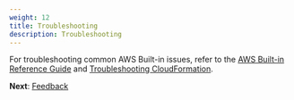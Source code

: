 ```yaml
---
weight: 12
title: Troubleshooting
description: Troubleshooting
---
```


For troubleshooting common AWS Built-in issues, refer to the [AWS Built-in Reference Guide](https://aws-abi.s3.amazonaws.com/guide/cfn-abi-aws-reference-guide/overview/index.html) and [Troubleshooting CloudFormation](https://docs.aws.amazon.com/AWSCloudFormation/latest/UserGuide/troubleshooting.html).

**Next**: [Feedback](/feedback/index.html)